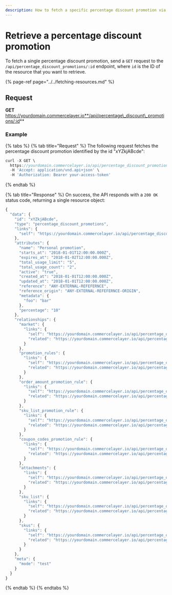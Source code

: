 ```yaml
---
description: How to fetch a specific percentage discount promotion via API
---
```


# Retrieve a percentage discount promotion

To fetch a single percentage discount promotion, send a `GET` request to the `/api/percentage_discount_promotions/:id` endpoint, where `id` is the ID of the resource that you want to retrieve.

{% page-ref page="../../fetching-resources.md" %}

## Request

**GET** https://yourdomain.commercelayer.io**/api/percentage\_discount\_promotions/:id**

### **Example**

{% tabs %}
{% tab title="Request" %}
The following request fetches the percentage discount promotion identified by the id "xYZkjABcde":

```javascript
curl -X GET \
  https://yourdomain.commercelayer.io/api/percentage_discount_promotions/xYZkjABcde \
  -H 'Accept: application/vnd.api+json' \
  -H 'Authorization: Bearer your-access-token'
```
{% endtab %}

{% tab title="Response" %}
On success, the API responds with a `200 OK` status code, returning a single resource object:

```javascript
{
  "data": {
    "id": "xYZkjABcde",
    "type": "percentage_discount_promotions",
    "links": {
      "self": "https://yourdomain.commercelayer.io/api/percentage_discount_promotions/xYZkjABcde"
    },
    "attributes": {
      "name": "Personal promotion",
      "starts_at": "2018-01-01T12:00:00.000Z",
      "expires_at": "2018-01-02T12:00:00.000Z",
      "total_usage_limit": "5",
      "total_usage_count": "2",
      "active": "true",
      "created_at": "2018-01-01T12:00:00.000Z",
      "updated_at": "2018-01-01T12:00:00.000Z",
      "reference": "ANY-EXTERNAL-REFEFERNCE",
      "reference_origin": "ANY-EXTERNAL-REFEFERNCE-ORIGIN",
      "metadata": {
        "foo": "bar"
      },
      "percentage": "10"
    },
    "relationships": {
      "market": {
        "links": {
          "self": "https://yourdomain.commercelayer.io/api/percentage_discount_promotions/xYZkjABcde/relationships/market",
          "related": "https://yourdomain.commercelayer.io/api/percentage_discount_promotions/xYZkjABcde/market"
        }
      },
      "promotion_rules": {
        "links": {
          "self": "https://yourdomain.commercelayer.io/api/percentage_discount_promotions/xYZkjABcde/relationships/promotion_rules",
          "related": "https://yourdomain.commercelayer.io/api/percentage_discount_promotions/xYZkjABcde/promotion_rules"
        }
      },
      "order_amount_promotion_rule": {
        "links": {
          "self": "https://yourdomain.commercelayer.io/api/percentage_discount_promotions/xYZkjABcde/relationships/order_amount_promotion_rule",
          "related": "https://yourdomain.commercelayer.io/api/percentage_discount_promotions/xYZkjABcde/order_amount_promotion_rule"
        }
      },
      "sku_list_promotion_rule": {
        "links": {
          "self": "https://yourdomain.commercelayer.io/api/percentage_discount_promotions/xYZkjABcde/relationships/sku_list_promotion_rule",
          "related": "https://yourdomain.commercelayer.io/api/percentage_discount_promotions/xYZkjABcde/sku_list_promotion_rule"
        }
      },
      "coupon_codes_promotion_rule": {
        "links": {
          "self": "https://yourdomain.commercelayer.io/api/percentage_discount_promotions/xYZkjABcde/relationships/coupon_codes_promotion_rule",
          "related": "https://yourdomain.commercelayer.io/api/percentage_discount_promotions/xYZkjABcde/coupon_codes_promotion_rule"
        }
      },
      "attachments": {
        "links": {
          "self": "https://yourdomain.commercelayer.io/api/percentage_discount_promotions/xYZkjABcde/relationships/attachments",
          "related": "https://yourdomain.commercelayer.io/api/percentage_discount_promotions/xYZkjABcde/attachments"
        }
      },
      "sku_list": {
        "links": {
          "self": "https://yourdomain.commercelayer.io/api/percentage_discount_promotions/xYZkjABcde/relationships/sku_list",
          "related": "https://yourdomain.commercelayer.io/api/percentage_discount_promotions/xYZkjABcde/sku_list"
        }
      },
      "skus": {
        "links": {
          "self": "https://yourdomain.commercelayer.io/api/percentage_discount_promotions/xYZkjABcde/relationships/skus",
          "related": "https://yourdomain.commercelayer.io/api/percentage_discount_promotions/xYZkjABcde/skus"
        }
      }
    },
    "meta": {
      "mode": "test"
    }
  }
}
```
{% endtab %}
{% endtabs %}

